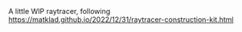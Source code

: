 A little WIP raytracer, following https://matklad.github.io/2022/12/31/raytracer-construction-kit.html

